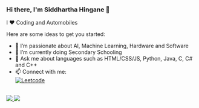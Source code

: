 ### Hi there, I'm Siddhartha Hingane 👋

I :heart: Coding and Automobiles
<!--
**SiddharthaHingane/SiddharthaHingane** is a ✨ _special_ ✨ repository because its `README.md` (this file) appears on your GitHub profile. -->

Here are some ideas to get you started:

- 🔭 I’m passionate about AI, Machine Learning, Hardware and Software
- 🌱 I’m currently doing Secondary Schooling
- 💬 Ask me about languages such as HTML/CSS/JS, Python, Java, C, C# and C++
- 📫 Connect with me: <br>
[![Leetcode](https://img.shields.io/badge/-Leetcode-black?style=flat&labelColor=black&logo=leetcode&logoColor=orange)](https://leetcode.com/siddharthahingane/)
<br><br>
<a href="#">
  <img src="https://github-readme-stats.vercel.app/api/top-langs/?username=SiddharthaHingane&layout=compact&theme=midnight-purple&hide_border=true">
</a>
<a href="#">
  <img src="https://github-readme-streak-stats.herokuapp.com/?user=SiddharthaHingane&theme=midnight-purple&hide_border=true">
</a>
<br>
<br>
